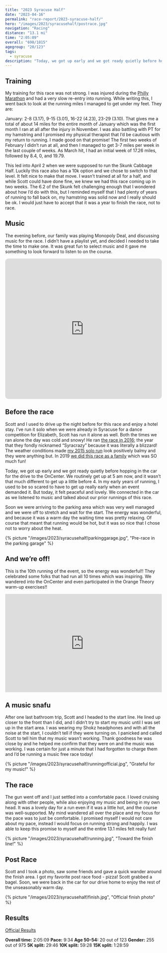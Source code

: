 ```yaml
---
title: "2023 Syracuse Half"
date: "2023-04-16"
permalink: "race-report/2023-syracuse-half/"
hero: "/images/2023/syracusehalf/postrace.jpg"
navigation: "Racing"
distance: "13.1 mi"
time: "2:05:09"
overall: "698/1815"
agegroup: "20/123"
tags:
  - syracuse
description: "Today, we got up early and we got ready quietly before hopping in the car for the drive to the OnCenter. We routinely get up at 5 am now, and it wasn’t that much different to get up a little before 4."
---
```


## Training

My training for this race was not strong. I was injured during the [Philly Marathon](/race-report/philly-marathon-2022/) and had a very slow re-entry into running. While writing this, I went back to look at the running miles I managed to get under my feet. They are:

January: 2-8 (3.17), 9-15 (3.01), 16-22 (4.23), 23-29 (3.10). That gives me a total of about 14 miles for the entire month of January which was the first month I ran at all after the injury in November. I was also battling with PT for my hamstring and I promised my physical therapist that I’d be cautious with my return to running. I made good on that promise! The first two weeks of February I didn’t run at all, and then I managed to get 3-7 miles per week in the last couple of weeks. As March hit, I had an initial week of 17.26 miles, followed by 8.4, 0, and 19.79.

This led into April 2 when we were supposed to run the Skunk Cabbage Half. Luckily this race also has a 10k option and we chose to switch to that level. It felt nice to make that move. I wasn’t trained at all for a half, and while Scott could have done fine, we knew we had this race coming up in two weeks. The 6.2 of the Skunk felt challenging enough that I wondered about how I’d do with this, but I reminded myself that I had plenty of years of running to fall back on, my hamstring was solid now and I really should be ok. I would just have to accept that it was a year to finish the race, not to race.

## Music

The evening before, our family was playing Monopoly Deal, and discussing music for the race. I didn’t have a playlist yet, and decided I needed to take the time to make one. It was great fun to select music and it gave me something to look forward to listen to on the course.

<iframe allow="autoplay *; encrypted-media *; fullscreen *; clipboard-write" frameborder="0" height="450" style="width:100%;max-width:660px;overflow:hidden;border-radius:10px;" sandbox="allow-forms allow-popups allow-same-origin allow-scripts allow-storage-access-by-user-activation allow-top-navigation-by-user-activation" src="https://embed.music.apple.com/us/playlist/syracuse-half/pl.u-8aaeyf6kEgy"></iframe>

## Before the race

Scott and I used to drive up the night before for this race and enjoy a hotel stay. I’ve run it solo when we were already in Syracuse for a dance competition for Elizabeth, Scott has run it alone as well. Both the times we ran alone the day was cold and snowy! He ran [the race in 2016](https://scottpdawson.com/skunk-cabbage-half-marathon-2016/); the year that they fondly nicknamed “Syracrazy” because it was literally a blizzard! The weather conditions made [my 2015 solo run](/race-report/syracuse-half-marathon/) look positively balmy and they were anything but. In 2019 [we did this race as a family](/race-report/2019-syracuse-half/) which was SO much fun!

Today, we got up early and we got ready quietly before hopping in the car for the drive to the OnCenter. We routinely get up at 5 am now, and it wasn’t that much different to get up a little before 4. In my early years of running, I used to be so scared to have to get up really early when an event demanded it. But today, it felt peaceful and lovely. We connected in the car as we listened to music and talked about our prior runnings of this race.

Soon we were arriving to the parking area which was very well managed and we were off to stretch and wait for the start. The energy was wonderful, and because it was a warm day the waiting time was pretty relaxing. Of course that meant that running would be hot, but it was so nice that I chose not to worry about the heat.

{% picture "/images/2023/syracusehalf/parkinggarage.jpg", "Pre-race in the parking garage" %}

## And we’re off!

This is the 10th running of the event, so the energy was wonderful!! They celebrated some folks that had run all 10 times which was inspiring. We wandered into the OnCenter and even participated in the Orange Theory warm-up exercises!!

<iframe width="100%" height="315" src="https://www.youtube.com/embed/iicDUv4XEqU?si=Izh_IeVNFGZ3wi56" title="YouTube video player" frameborder="0" allow="accelerometer; autoplay; clipboard-write; encrypted-media; gyroscope; picture-in-picture; web-share" allowfullscreen></iframe>

## A music snafu

After one last bathroom trip, Scott and I headed to the start line. He lined up closer to the front than I did, and I didn’t try to start my music until I was set up in the start area. I was wearing my Shokz headphones and with all the noise at the start, I couldn’t tell if they were turning on. I panicked and called Scott to tell him that my music wasn’t working. Thank goodness he was close by and he helped me confirm that they were on and the music was working. I was certain for just a minute that I had forgotten to charge them and I’d be running a music free race today!

{% picture "/images/2023/syracusehalf/runningofficial.jpg", "Grateful for my music!" %}

## The race

The gun went off and I just settled into a comfortable pace. I loved cruising along with other people, while also enjoying my music and being in my own head. It was a lovely day for a run even if it was a little hot, and the course was well-supported. My mind wandered all over the place and my focus for the pace was to just be comfortable. I promised myself I would not care about my pace, instead I would focus on running strong and happily. I was able to keep this promise to myself and the entire 13.1 miles felt really fun!

{% picture "/images/2023/syracusehalf/running.jpg", "Toward the finish line!" %}

## Post Race

Scott and I took a photo, saw some friends and gave a quick wander around the finish area. I got my favorite post race food - pizza! Scott grabbed a bagel. Soon, we were back in the car for our drive home to enjoy the rest of the unseasonably warm day.

{% picture "/images/2023/syracusehalf/finish.jpg", "Official finish photo" %}

## Results

[Official Results](https://www.syracusehalf.com/Race/Results/6243/IndividualResult/bPKR?resultSetId=375093#U72622659)

**Overall time:** 2:05:09
**Pace:** 9:34
**Age 50-54:** 20 out of 123
**Gender:** 255 out of 975
**5K split:** 29:46
**10K split:** 59:28
**15K split:** 1:28:59

<div class="strava-embed-placeholder" data-embed-type="activity" data-embed-id="8901812172"></div><script src="https://strava-embeds.com/embed.js"></script>
